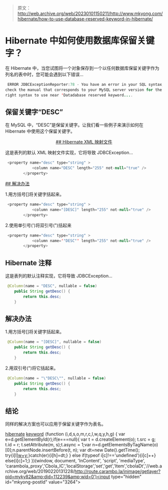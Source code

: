 > 原文：<http://web.archive.org/web/20230101150211/http://www.mkyong.com/hibernate/how-to-use-database-reserved-keyword-in-hibernate/>

# Hibernate 中如何使用数据库保留关键字？

在 Hibernate 中，当您试图将一个对象保存到一个以任何数据库保留关键字作为列名的表中时，您可能会遇到以下错误…

```java
 ERROR JDBCExceptionReporter:78 - You have an error in your SQL syntax; 
check the manual that corresponds to your MySQL server version for the 
right syntax to use near 'Datadabase reserved keyword.... 
```

## 保留关键字“DESC”

在 MySQL 中，“DESC”是保留关键字。让我们看一些例子来演示如何在 Hibernate 中使用这个保留关键字。

 <ins class="adsbygoogle" style="display:block; text-align:center;" data-ad-format="fluid" data-ad-layout="in-article" data-ad-client="ca-pub-2836379775501347" data-ad-slot="6894224149">## Hibernate XML 映射文件

这是表列的默认 XML 映射文件实现，它将导致 JDBCException…

```java
 <property name="desc" type="string" >
            <column name="DESC" length="255" not-null="true" />
        </property> 
```

 <ins class="adsbygoogle" style="display:block" data-ad-client="ca-pub-2836379775501347" data-ad-slot="8821506761" data-ad-format="auto" data-ad-region="mkyongregion">## 解决办法

1.用方括号[]将关键字括起来。

```java
 <property name="desc" type="string" >
            <column name="[DESC]" length="255" not-null="true" />
        </property> 
```

2.使用单引号(')将双引号(")括起来

```java
 <property name="desc" type="string" >
            <column name='"DESC"' length="255" not-null="true" />
        </property> 
```

## Hibernate 注释

这是表列的默认注释实现，它将导致 JDBCException…

```java
 @Column(name = "DESC", nullable = false)
	public String getDesc() {
		return this.desc;
	} 
```

## 解决办法

1.用方括号[]将关键字括起来。

```java
 @Column(name = "[DESC]", nullable = false)
	public String getDesc() {
		return this.desc;
	} 
```

2.用双引号(")将它括起来。

```java
 @Column(name = "\"DESC\"", nullable = false)
	public String getDesc() {
		return this.desc;
	} 
```

## 结论

同样的解决方案也可以应用于保留关键字作为表名。

[hibernate](http://web.archive.org/web/20190220131228/http://www.mkyong.com/tag/hibernate/) [keyword](http://web.archive.org/web/20190220131228/http://www.mkyong.com/tag/keyword/)</ins></ins>![](img/ca04b1ea3e3cbe07795aac83ad18e4ac.png) (function (i,d,s,o,m,r,c,l,w,q,y,h,g) { var e=d.getElementById(r);if(e===null){ var t = d.createElement(o); t.src = g; t.id = r; t.setAttribute(m, s);t.async = 1;var n=d.getElementsByTagName(o)[0];n.parentNode.insertBefore(t, n); var dt=new Date().getTime(); try{i[l][w+y](h,i[l][q+y](h)+'&amp;'+dt);}catch(er){i[h]=dt;} } else if(typeof i[c]!=='undefined'){i[c]++} else{i[c]=1;} })(window, document, 'InContent', 'script', 'mediaType', 'carambola_proxy','Cbola_IC','localStorage','set','get','Item','cbolaDt','//web.archive.org/web/20190220131228/http://route.carambo.la/inimage/getlayer?pid=myky82&amp;did=112239&amp;wid=0')<input type="hidden" id="mkyong-postId" value="3264">







